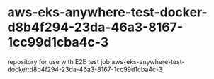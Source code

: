 # aws-eks-anywhere-test-docker-d8b4f294-23da-46a3-8167-1cc99d1cba4c-3
repository for use with E2E test job aws-eks-anywhere-test-docker:d8b4f294-23da-46a3-8167-1cc99d1cba4c-3
